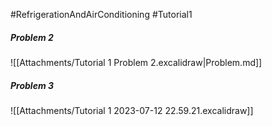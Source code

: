 #RefrigerationAndAirConditioning #Tutorial1 
##### Problem 2
![[Attachments/Tutorial 1 Problem 2.excalidraw|Problem.md]]

##### Problem 3
![[Attachments/Tutorial 1 2023-07-12 22.59.21.excalidraw]]